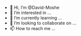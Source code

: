 - 👋 Hi, I’m @David-Moshe
- 👀 I’m interested in ...
- 🌱 I’m currently learning ...
- 💞️ I’m looking to collaborate on ...
- 📫 How to reach me ...

<!---
David-Moshe/David-Moshe is a ✨ special ✨ repository because its `README.md` (this file) appears on your GitHub profile.
You can click the Preview link to take a look at your changes.
--->

